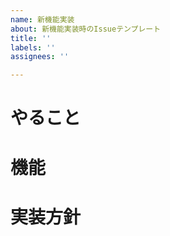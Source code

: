```yaml
---
name: 新機能実装
about: 新機能実装時のIssueテンプレート
title: ''
labels: ''
assignees: ''

---
```


# やること

# 機能

# 実装方針
